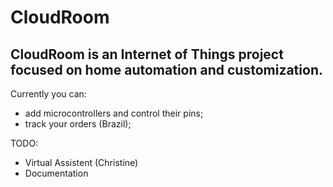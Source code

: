 # CloudRoom

## CloudRoom is an Internet of Things project focused on home automation and customization.


Currently you can: 
- add microcontrollers and control their pins;
- track your orders (Brazil);


TODO:
- Virtual Assistent (Christine)
- Documentation
